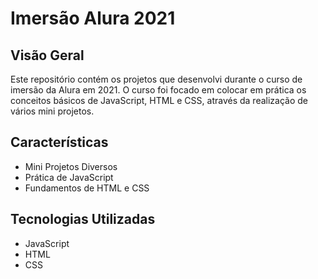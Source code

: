 # Imersão Alura 2021

## Visão Geral

Este repositório contém os projetos que desenvolvi durante o curso de imersão da Alura em 2021. O curso foi focado em colocar em prática os conceitos básicos de JavaScript, HTML e CSS, através da realização de vários mini projetos. 

## Características

- Mini Projetos Diversos
- Prática de JavaScript
- Fundamentos de HTML e CSS

## Tecnologias Utilizadas

- JavaScript
- HTML
- CSS
